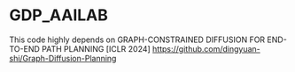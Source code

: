 # GDP_AAILAB

This code highly depends on GRAPH-CONSTRAINED DIFFUSION FOR END-TO-END PATH PLANNING [ICLR 2024]
https://github.com/dingyuan-shi/Graph-Diffusion-Planning
